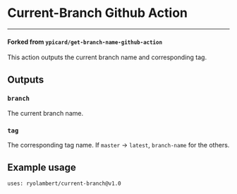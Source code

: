 # Current-Branch Github Action
---
#### **Forked from `ypicard/get-branch-name-github-action`**

This action outputs the current branch name and corresponding tag.

## Outputs
### `branch`
The current branch name.

### `tag`
The corresponding tag name. If `master` -> `latest`, `branch-name` for the others.

## Example usage
```
uses: ryolambert/current-branch@v1.0
```